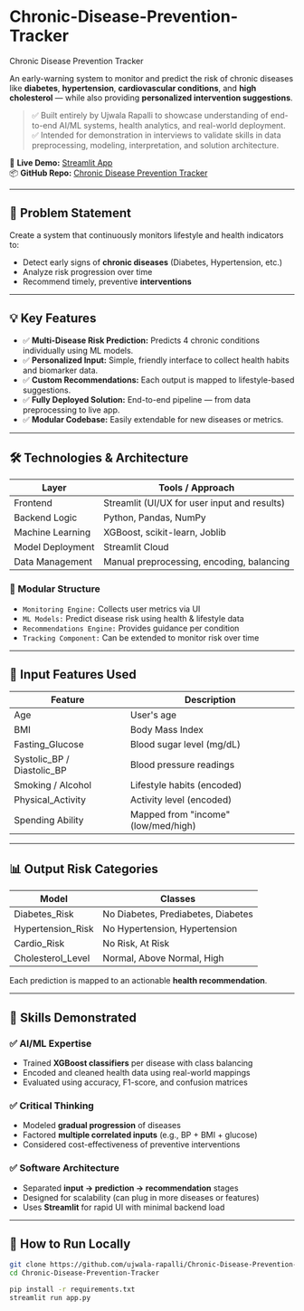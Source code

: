 # Chronic-Disease-Prevention-Tracker
Chronic Disease Prevention Tracker


An early-warning system to monitor and predict the risk of chronic diseases like **diabetes**, **hypertension**, **cardiovascular conditions**, and **high cholesterol** — while also providing **personalized intervention suggestions**.

> ✅ Built entirely by Ujwala Rapalli to showcase understanding of end-to-end AI/ML systems, health analytics, and real-world deployment.  
> ✅ Intended for demonstration in interviews to validate skills in data preprocessing, modeling, interpretation, and solution architecture.

🔗 **Live Demo:** [Streamlit App](https://chronic-disease-prevention-tracker-mygmwgckcin2uhjqdyhiip.streamlit.app/)  
📦 **GitHub Repo:** [Chronic Disease Prevention Tracker](https://github.com/ujwala-rapalli/Chronic-Disease-Prevention-Tracker)

---

## 🧠 Problem Statement

Create a system that continuously monitors lifestyle and health indicators to:
- Detect early signs of **chronic diseases** (Diabetes, Hypertension, etc.)
- Analyze risk progression over time
- Recommend timely, preventive **interventions**

---

## 💡 Key Features

- ✅ **Multi-Disease Risk Prediction:** Predicts 4 chronic conditions individually using ML models.
- ✅ **Personalized Input:** Simple, friendly interface to collect health habits and biomarker data.
- ✅ **Custom Recommendations:** Each output is mapped to lifestyle-based suggestions.
- ✅ **Fully Deployed Solution:** End-to-end pipeline — from data preprocessing to live app.
- ✅ **Modular Codebase:** Easily extendable for new diseases or metrics.

---

## 🛠️ Technologies & Architecture

| Layer               | Tools / Approach |
|--------------------|------------------|
| Frontend           | Streamlit (UI/UX for user input and results) |
| Backend Logic      | Python, Pandas, NumPy |
| Machine Learning   | XGBoost, scikit-learn, Joblib |
| Model Deployment   | Streamlit Cloud |
| Data Management    | Manual preprocessing, encoding, balancing |

### 🧩 Modular Structure
- `Monitoring Engine:` Collects user metrics via UI
- `ML Models:` Predict disease risk using health & lifestyle data
- `Recommendations Engine:` Provides guidance per condition
- `Tracking Component:` Can be extended to monitor risk over time

---

## 🧪 Input Features Used

| Feature                | Description                        |
|------------------------|------------------------------------|
| Age                    | User's age                         |
| BMI                    | Body Mass Index                    |
| Fasting_Glucose        | Blood sugar level (mg/dL)          |
| Systolic_BP / Diastolic_BP | Blood pressure readings        |
| Smoking / Alcohol      | Lifestyle habits (encoded)         |
| Physical_Activity      | Activity level (encoded)           |
| Spending Ability       | Mapped from "income" (low/med/high)|

---

## 📊 Output Risk Categories

| Model                | Classes                            |
|----------------------|------------------------------------|
| Diabetes_Risk        | No Diabetes, Prediabetes, Diabetes |
| Hypertension_Risk    | No Hypertension, Hypertension      |
| Cardio_Risk          | No Risk, At Risk                   |
| Cholesterol_Level    | Normal, Above Normal, High         |

Each prediction is mapped to an actionable **health recommendation**.

---

## 🧠 Skills Demonstrated

### ✅ **AI/ML Expertise**
- Trained **XGBoost classifiers** per disease with class balancing
- Encoded and cleaned health data using real-world mappings
- Evaluated using accuracy, F1-score, and confusion matrices

### ✅ **Critical Thinking**
- Modeled **gradual progression** of diseases
- Factored **multiple correlated inputs** (e.g., BP + BMI + glucose)
- Considered cost-effectiveness of preventive interventions

### ✅ **Software Architecture**
- Separated **input → prediction → recommendation** stages
- Designed for scalability (can plug in more diseases or features)
- Uses **Streamlit** for rapid UI with minimal backend load

---

## 🚀 How to Run Locally

```bash
git clone https://github.com/ujwala-rapalli/Chronic-Disease-Prevention-Tracker.git
cd Chronic-Disease-Prevention-Tracker

pip install -r requirements.txt
streamlit run app.py

